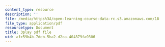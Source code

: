```yaml
---
content_type: resource
description: ''
file: /media/https%3A/open-learning-course-data-rc.s3.amazonaws.com/18-01sc-single-variable-calculus-fall-2010/afc59b4b7deb5ba2d2ca404879fa9306_BSAA0akmPEU.pdf
file_type: application/pdf
resourcetype: Document
title: 3play pdf file
uid: afc59b4b-7deb-5ba2-d2ca-404879fa9306
---
```

